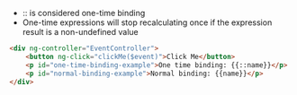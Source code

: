 * :: is considered one-time binding
* One-time expressions will stop recalculating once if the expression result is a non-undefined value

```html
<div ng-controller="EventController">
	<button ng-click="clickMe($event)">Click Me</button>
	<p id="one-time-binding-example">One time binding: {{::name}}</p>
	<p id="normal-binding-example">Normal binding: {{name}}</p>
</div>
```

